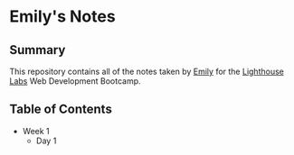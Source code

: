# Emily's Notes

## Summary

This repository contains all of the notes taken by [Emily](https://github.com/AllegroFox) for the [Lighthouse Labs](https://lighthouselabs.ca/) Web Development Bootcamp.

## Table of Contents

* Week 1
  * Day 1